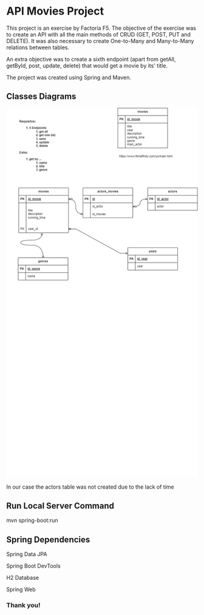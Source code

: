 # API Movies Project

This project is an exercise by Factoría F5. The objective of the exercise was to create an API with all the main methods of CRUD (GET, POST, PUT and DELETE). It was also necessary to create One-to-Many and Many-to-Many relations between tables.

An extra objective was to create a sixth endpoint (apart from getAll, getById, post, update, delete) that would get a movie by its' title.

The project was created using Spring and Maven.

## Classes Diagrams

![Classes-Diagram](Tabla_movies.drawio.png)

In our case the actors table was not created due to the lack of time

## Run Local Server Command

mvn spring-boot:run

## Spring Dependencies

Spring Data JPA

Spring Boot DevTools

H2 Database

Spring Web

### Thank you!